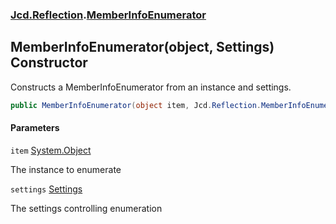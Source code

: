 ### [Jcd.Reflection](Jcd.Reflection.md 'Jcd.Reflection').[MemberInfoEnumerator](MemberInfoEnumerator.md 'Jcd.Reflection.MemberInfoEnumerator')

## MemberInfoEnumerator(object, Settings) Constructor

Constructs a MemberInfoEnumerator from an instance and settings.

```csharp
public MemberInfoEnumerator(object item, Jcd.Reflection.MemberInfoEnumerator.Settings settings=default(Jcd.Reflection.MemberInfoEnumerator.Settings));
```
#### Parameters

<a name='Jcd.Reflection.MemberInfoEnumerator.MemberInfoEnumerator(object,Jcd.Reflection.MemberInfoEnumerator.Settings).item'></a>

`item` [System.Object](https://docs.microsoft.com/en-us/dotnet/api/System.Object 'System.Object')

The instance to enumerate

<a name='Jcd.Reflection.MemberInfoEnumerator.MemberInfoEnumerator(object,Jcd.Reflection.MemberInfoEnumerator.Settings).settings'></a>

`settings` [Settings](MemberInfoEnumerator.Settings.md 'Jcd.Reflection.MemberInfoEnumerator.Settings')

The settings controlling enumeration